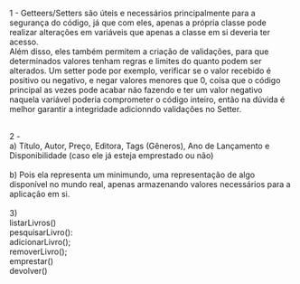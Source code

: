 1 - Getteers/Setters são úteis e necessários principalmente para a segurança do código, já que com eles, apenas a própria classe pode realizar alterações em variáveis que apenas a classe em si deveria ter acesso. <br />
Além disso, eles também permitem a criação de validações, para que determinados valores tenham regras e limites do quanto podem ser alterados. Um setter pode por exemplo, verificar se o valor recebido é positivo ou negativo, e negar valores menores que 0, coisa que o código principal as vezes pode acabar não fazendo e ter um valor negativo naquela variável poderia comprometer o código inteiro, então na dúvida é melhor garantir a integridade adicionndo validações no Setter.<br /><br />

2 -<br />
a) Título, Autor, Preço, Editora, Tags (Gêneros), Ano de Lançamento e Disponibilidade (caso ele já esteja emprestado ou não)<br /><br />
b) Pois ela representa um minimundo, uma representação de algo disponível no mundo real, apenas armazenando valores necessários para a aplicação em si.<br /><br />
3) <br />
listarLivros()<br />
pesquisarLivro():<br />
adicionarLivro();<br />
removerLivro();<br />
emprestar()<br />
devolver()<br />
